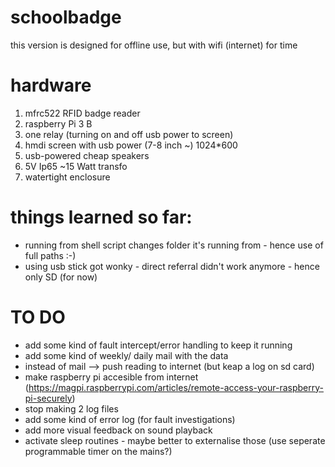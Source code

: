 # schoolbadge

this version is designed for offline use, but with wifi (internet) for time

# hardware

1. mfrc522 RFID badge reader
2. raspberry Pi 3 B
3. one relay (turning on and off usb power to screen)
4. hmdi screen with usb power (7-8 inch ~) 1024\*600
5. usb-powered cheap speakers
6. 5V Ip65 ~15 Watt transfo
7. watertight enclosure

# things learned so far:

- running from shell script changes folder it's running from - hence use of full paths :-)
- using usb stick got wonky - direct referral didn't work anymore - hence only SD (for now)

# TO DO

- add some kind of fault intercept/error handling to keep it running
- add some kind of weekly/ daily mail with the data
- instead of mail --> push reading to internet (but keap a log on sd card)
- make raspberry pi accesible from internet (https://magpi.raspberrypi.com/articles/remote-access-your-raspberry-pi-securely)
- stop making 2 log files
- add some kind of error log (for fault investigations)
- add more visual feedback on sound playback
- activate sleep routines - maybe better to externalise those (use seperate programmable timer on the mains?)
